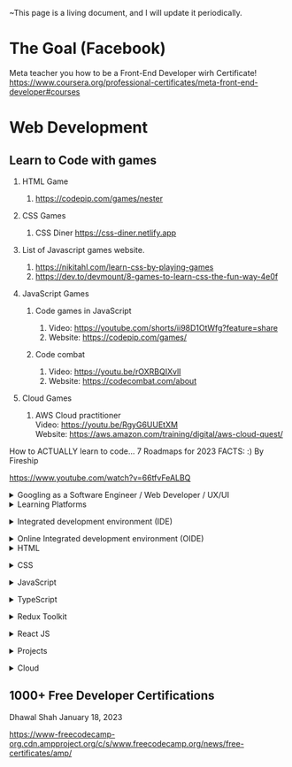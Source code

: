 ~This page is a living document, and I will update it periodically.
# The Goal (Facebook)
Meta teacher you how to be a Front-End Developer wirh Certificate!
 https://www.coursera.org/professional-certificates/meta-front-end-developer#courses

# Web Development
## Learn to Code with games
1. HTML Game

   1. https://codepip.com/games/nester

1. CSS Games

   1. CSS Diner 
   https://css-diner.netlify.app

1. List of Javascript games website.

   1. https://nikitahl.com/learn-css-by-playing-games
   1. https://dev.to/devmount/8-games-to-learn-css-the-fun-way-4e0f  

1. JavaScript Games

   1. Code games in JavaScript
         1. Video: https://youtube.com/shorts/ii98D1OtWfg?feature=share
         1. Website: https://codepip.com/games/

   1. Code combat
      1. Video: https://youtu.be/rOXRBQIXvlI
      1. Website: https://codecombat.com/about
1. Cloud Games <br />
   1. AWS Cloud practitioner <br />
      Video: https://youtu.be/RgyG6UUEtXM <br />
      Website: https://aws.amazon.com/training/digital/aws-cloud-quest/ <br />


How to ACTUALLY learn to code... 7 Roadmaps for 2023 FACTS: :)
By Fireship

https://www.youtube.com/watch?v=66tfvFeALBQ

<details><summary>Googling as a Software Engineer / Web Developer / UX/UI</summary>
How to google like a Pro.<br />
"Without the internet, web development would be a challenge!"
 <br />
<i> -Someone, Somewhere, some date and time</i>
 <br /><br />
Short:<br />
How to Google like a Pro – 10 Tips for More Effective Googling <br />
https://www.freecodecamp.org/news/how-to-google-like-a-pro-10-tips-for-effective-googling/

Long:<br />
Google Like a Pro – All Advanced Search Operators Tutorial [2023 Tips]
<br />
https://www.youtube.com/watch?v=BRiNw490Eq0

</details>

<details><summary>Learning Platforms</summary><pre>

<details><summary>Beginner Friendly</summary><pre>

## Free Code Camp: All Free No Charge
1. https://www.freecodecamp.org/

## Sololearn Small Charge
1. https://www.sololearn.com/learn
</pre></details>

<!-- <details><summary>Medium</summary><pre>

</pre></details> -->

<!-- <details><summary>Hard</summary><pre>

1. https://www.sololearn.com/learn

</pre></details>
<details><summary>Advance</summary><pre>

1. https://www.sololearn.com/learn
</pre></details> -->

</pre></details>


<!-- <details><summary>Where to Code? on the Internet or on your computer.</summary><pre> -->
<details><summary>Integrated development environment (IDE) </summary><pre>

## Visual Studio Code or VScode
Vscode Landing Page

https://code.visualstudio.com/ 

### Videos
### How to install Visual Studio Code on Windows 10/11 [ 2023 Update ] Complete Guide
https://www.youtube.com/watch?v=JPZsB_6yHVo
## Detailed
https://code.visualstudio.com/docs/introvideos/basics

</pre></details>
</pre></details>

<details><summary>Online Integrated development environment (OIDE) </summary><pre>

### Videos
### 7 Best Browser-based, Online Code Editors for Web Developers
Video: https://www.youtube.com/watch?v=88yQ0jO6_FY

1. My Pick for beginners
   1. https://playcode.io/learn/learn-html-by-building-a-cat-photo-app
1. Advance
   1. https://stackblitz.com/
</pre></details>

<details><summary>HTML</summary><pre>

### Prerequisite

## HTML and CSS Road Map
 HTML and CSS Roadmap for Beginners in 2022
 https://www.youtube.com/watch?v=6pZdQpPe8zU

# Game
## Play a game to learn or Watch the videos
Nester: A game of nesting HTML code | Trailer
https://www.youtube.com/watch?v=BrHxowQQmmY

HTML Video Game website:
https://codepip.com/games/nester/

# Video
## Short Video
HTML Tutorial - How to Make a Super Simple Website
https://www.youtube.com/watch?v=PlxWf493en4

## Long Video
HTML Full Course for Beginners | Complete All-in-One Tutorial | 4 Hours
https://www.youtube.com/watch?v=mJgBOIoGihA

# Detailed
Build a responsive website with HTML & CSS | Part one: Analyzing the project and setting the stage
https://www.youtube.com/watch?v=h3bTwCqX4ns

### Project 
HTML5 Website Project for Beginners | First HTML Project Tutorial
https://www.youtube.com/watch?v=T5PD8ofhiug

### Test Yourself websites 
1. https://www.w3schools.com/quiztest/quiztest.asp?qtest=HTML
1. https://www.geeksforgeeks.org/html-course-practice-quiz-1/
1. LinkedIn: Free with Library card (I need to test)

### Job Requirment -fill
### LinkedIn Jobs
Missing CSS and Javascript. 
</pre></details>
<!-- End HTML -->
<details><summary>CSS</summary><pre>

## HTML and CSS Road Map
 HTML and CSS Roadmap for Beginners in 2022
 https://www.youtube.com/watch?v=6pZdQpPe8zU

## Prerequisite -fill

## Games
CSS Diner Game: https://flukeout.github.io/ 
CSS Diner Game: Solutions:https://www.youtube.com/watch?v=SbYdwj5lito

CSS Video Game website:
CSS Scoops: A game for learning CSS selectors | Trailer
https://codepip.com/games/css-scoops/

Selector Showdown: A game about CSS selector specificity | Trailer
https://codepip.com/games/selector-showdown/

Flexbox Froggy: A game for learning CSS flexbox | Trailer
https://codepip.com/games/flexbox-froggy/

Flexbox Froggy: Solution
https://www.youtube.com/watch?v=g0G0BiYm3lE

### Videos

 ### Short
 Learn CSS in 20 Minutes
 https://www.youtube.com/watch?v=1PnVor36_40

 ### Long
 CSS Full Course for Beginners | Complete All-in-One Tutorial | 11 Hours
 https://www.youtube.com/watch?v=n4R2E7O-Ngo

 ## Detailed -fill
### Project 
https://www.youtube.com/playlist?list=PL4cUxeGkcC9ivBf_eKCPIAYXWzLlPAm6G

## Online Learning Platform -fill
## Project -fill 
## Test Yourself websites -fill
## Job Requirment -fill
## LinkedIn Jobs -fill
</pre></details>
<!-- End CSS -->

<details><summary>JavaScript </summary><pre>

## Road Map 
JavaScript Roadmap 2022 
https://www.youtube.com/watch?v=Ar9mGfmsgtM

## Prerequisite
## Games
Disarray: A game for learning JavaScript array methods | Trailer
https://codepip.com/games/disarray/

### Videos
Short 
100+ JavaScript Concepts you Need to Know
https://www.youtube.com/watch?v=lkIFF4maKMU

Long
JavaScript Full Course for Beginners | Complete All-in-One Tutorial | 8 Hours
https://www.youtube.com/watch?v=EfAl9bwzVZk

## Detailed Topics

Theory and crash course (Repeatly watch until known.)
https://www.youtube.com/watch?v=lkIFF4maKMU

## Online Learning Platform -fill

## Project
Code Tetris: JavaScript Tutorial for Beginners
https://www.youtube.com/watch?v=rAUn1Lom6dw

## Test Yourself websites -fill
## Job Requirment -fill
## LinkedIn Jobs -fill
</pre></details>
<!-- End JavaScript -->

<details><summary>TypeScript</summary><pre> 

## Road Map
Same as JavaScript roadmap 2022
https://youtu.be/Ar9mGfmsgtM

## Prerequisite -fill
## Games -fill
 ### Games Video -fill
 ### Games Web Site -fill
### Videos
Theory and crash course (Repeatly watch until known.)
Short
TypeScript in 100 Seconds
https://www.youtube.com/watch?v=zQnBQ4tB3ZA

Long 
Typescript for Beginners
https://www.youtube.com/watch?v=MOO5vrtTUTE&list=PL0Zuz27SZ-6NS8GXt5nPrcYpust89zq_b&index=1

## Detailed -fill
## Online Learning Platform -fill
## Project -fill 
## Test Yourself websites -fill
## Job Requirment -fill
## LinkedIn Jobs -fill
</pre></details>

<details><summary>Redux Toolkit</summary><pre>
Redux (Toolkit) in 100 Seconds

https://www.youtube.com/watch?v=_shA5Xwe8_4

<!-- End Redux and Redux Toolkit -->

</pre></details>

<details><summary>React JS</summary><pre>
React JS Full Course for Beginners | Complete All-in-One Tutorial | 9 Hours
https://www.youtube.com/watch?v=RVFAyFWO4go

React Redux Full Course for Beginners | Redux Toolkit Complete Tutorial
https://www.youtube.com/watch?v=NqzdVN2tyvQ

Let’s Learn Modern Redux!
Intented outcome.
https://www.youtube.com/watch?v=9zySeP5vH9c

React:
https://www.youtube.com/watch?v=9zySeP5vH9c

## Road Map -fill
## Prerequisite -fill
## Games -fill
 ### Games Video -fill
 ### Games Web Site -fill
### Videos-fill
 ### Short -fill
 ### Long -fill
 ## Detailed -fill
## Online Learning Platform -fill
## Project -fill 
## Test Yourself websites -fill
## Job Requirment -fill
## LinkedIn Jobs -fill
</pre></details>
<!-- End React -->

<details><summary>Projects</summary><pre>

Still working on this section
# Easy
1. https://www.webtopic.com/css-games-examples
# Medium
1. https://www.webtopic.com/css-games-examples
# Hard
1. https://www.webtopic.com/css-games-examples

</pre></details>

<details><summary>Cloud</summary><pre>
1. Amazon Web services. ( AWS )

   1. https://explore.skillbuilder.aws/learn/public/catalog/view/32

</pre></details>



## 1000+ Free Developer Certifications
Dhawal Shah
January 18, 2023

https://www-freecodecamp-org.cdn.ampproject.org/c/s/www.freecodecamp.org/news/free-certificates/amp/

 
<!-- <details><summary>Medium</summary><pre>
   https://github.com/ikatyang/emoji-cheat-sheet

</pre></details> -->


